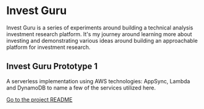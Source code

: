 # Invest Guru

Invest Guru is a series of experiments around building a technical analysis investment research platform. 
It's my journey around learning more about investing and demonstrating various ideas around building an
approachable platform for investment research.

## Invest Guru Prototype 1

A serverless implementation using AWS technologies: AppSync, Lambda and DynamoDB to name a few of the services
utilized here.

[Go to the project README](./experiments/InvestGuruPrototype1/README.md)
